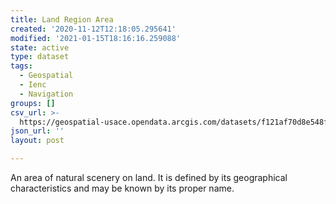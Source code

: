 ```yaml
---
title: Land Region Area
created: '2020-11-12T12:18:05.295641'
modified: '2021-01-15T18:16:16.259088'
state: active
type: dataset
tags:
  - Geospatial
  - Ienc
  - Navigation
groups: []
csv_url: >-
  https://geospatial-usace.opendata.arcgis.com/datasets/f121af70d8e548f6b68d3ecf5ea5802b_0.csv?outSR=%7B%22latestWkid%22%3A4326%2C%22wkid%22%3A4326%7D
json_url: ''
layout: post

---
```

An area of natural scenery on land. It is defined by its geographical characteristics and may be known by its proper name.
